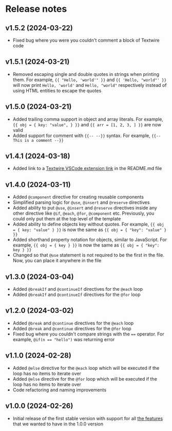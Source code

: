 # Release notes

## v1.5.2 (2024-03-22)

- Fixed bug where you were you couldn't comment a block of Textwire code

## v1.5.1 (2024-03-21)

- Removed escaping single and double quotes in strings when printing them. For example, `{{ "Hello, 'world'" }}` and `{{ 'Hello, "world"' }}` will now print `Hello, 'world'` and `Hello, "world"` respectively instead of using HTML entities to escape the quotes

## v1.5.0 (2024-03-21)

- Added trailing comma support in object and array literals. For example, `{{ obj = { key: "value", } }}` and `{{ arr = [1, 2, 3, ] }}` are now valid
- Added support for comment with `{{-- --}}` syntax. For example, `{{-- This is a comment --}}`

## v1.4.1 (2024-03-18)

- Added link to a [Textwire VSCode extension link](https://marketplace.visualstudio.com/items?itemName=SerhiiCho.textwire) in the README.md file

## v1.4.0 (2024-03-11)

- Added `@component` directive for creating reusable components
- Simplified parsing logic for `@use`, `@insert` and `@reserve` directives
- Added ability to put `@use`, `@insert` and `@reserve` directives inside any other directive like `@if`, `@each`, `@for`, `@component` etc. Previously, you could only put them at the top level of the template
- Added ability to define objects key without quotes. For example, `{{ obj = { key: "value" } }}` is now the same as `{{ obj = { "key": "value" } }}`
- Added shorthand property notation for objects, similar to JavaScript. For example, `{{ obj = { key } }}` is now the same as `{{ obj = { "key": key } }}`
- Changed so that `@use` statement is not required to be the first in the file. Now, you can place it anywhere in the file

## v1.3.0 (2024-03-04)

- Added `@breakIf` and `@continueIf` directives for the `@each` loop
- Added `@breakIf` and `@continueIf` directives for the `@for` loop

## v1.2.0 (2024-03-02)

- Added `@break` and `@continue` directives for the `@each` loop
- Added `@break` and `@continue` directives for the `@for` loop
- Fixed bug where you couldn't compare strings with the `==` operator. For example, `@if(n == "hello")` was returning error

## v1.1.0 (2024-02-28)

- Added `@else` directive for the `@each` loop which will be executed if the loop has no items to iterate over
- Added `@else` directive for the `@for` loop which will be executed if the loop has no items to iterate over
- Code refactoring and naming improvements

## v1.0.0 (2024-02-26)

- Initial release of the first stable version with support for all [the features](https://textwire.github.io/1.x/language-elements/) that we wanted to have in the 1.0.0 version